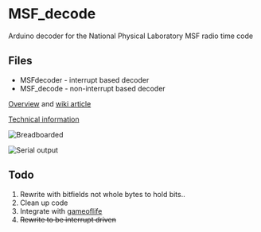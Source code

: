 # MSF_decode
Arduino decoder for the National Physical Laboratory MSF radio time code


## Files
- MSFdecoder - interrupt based decoder
- MSF_decode - non-interrupt based decoder

[Overview](https://www.npl.co.uk/msf-signal) and [wiki article](https://en.wikipedia.org/wiki/Time_from_NPL_(MSF))

[Technical information](https://www.npl.co.uk/products-services/time-frequency/msf-radio-time-signal/msf_time_date_code)


![Breadboarded](https://github.com/ali-raheem/MSF_decode/assets/355742/f04e78c3-c0ac-4550-add4-b6d3128c5884)


![Serial output](https://github.com/ali-raheem/MSF_decode/assets/355742/f1ab7966-4055-4efc-9480-f119e6c31cc2)


## Todo
1. Rewrite with bitfields not whole bytes to hold bits..
2. Clean up code
3. Integrate with [gameoflife](https://github.com/ali-raheem/game_of_life)
4. ~~Rewrite to be interrupt driven~~

